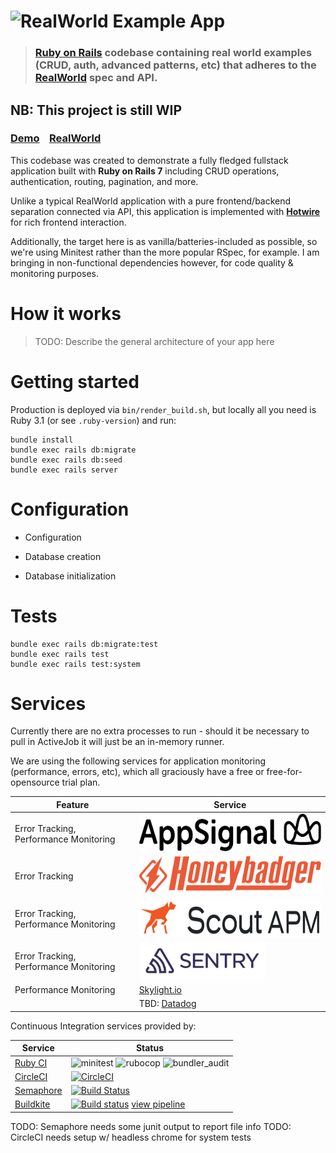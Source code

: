 # ![RealWorld Example App](logo.png)

> ### [Ruby on Rails](https://rubyonrails.org/) codebase containing real world examples (CRUD, auth, advanced patterns, etc) that adheres to the [RealWorld](https://github.com/gothinkster/realworld) spec and API.


## NB: This project is still WIP

### [Demo](https://realworld-rails-with-hotwire.onrender.com)&nbsp;&nbsp;&nbsp;&nbsp;[RealWorld](https://github.com/gothinkster/realworld)

This codebase was created to demonstrate a fully fledged fullstack application built with **Ruby on Rails 7** including CRUD operations, authentication, routing, pagination, and more.

Unlike a typical RealWorld application with a pure frontend/backend separation connected via API, this application is implemented with **[Hotwire](https://hotwired.dev/)** for rich frontend interaction.

Additionally, the target here is as vanilla/batteries-included as possible, so we're using Minitest rather than the more popular RSpec, for example. I am bringing in non-functional dependencies however, for code quality & monitoring purposes.


# How it works

> TODO: Describe the general architecture of your app here

# Getting started

Production is deployed via `bin/render_build.sh`, but locally all you need is Ruby 3.1 (or see `.ruby-version`) and run:

    bundle install
    bundle exec rails db:migrate
    bundle exec rails db:seed
    bundle exec rails server


# Configuration

* Configuration

* Database creation

* Database initialization


# Tests

    bundle exec rails db:migrate:test
    bundle exec rails test
    bundle exec rails test:system


# Services

Currently there are no extra processes to run - should it be necessary to pull in ActiveJob it will just be an in-memory runner.

We are using the following services for application monitoring (performance, errors, etc), which all graciously have a free or free-for-opensource trial plan.

| Feature | Service |
|---|---|
| Error Tracking, Performance Monitoring | [<img height="60px" title="AppSignal" src="https://raw.githubusercontent.com/jamie/realworld-rails-hotwire/main/public/appsignal-logo.svg" />](https://appsignal.com/) |
| Error Tracking                         | [<img height="60px" title="HoneyBadger" src="https://raw.githubusercontent.com/jamie/realworld-rails-hotwire/main/public/honeybadger-logo.svg" />](https://honeybadger.io) |
| Error Tracking, Performance Monitoring | [<img height="60px" title="Scout APM" src="https://raw.githubusercontent.com/jamie/realworld-rails-hotwire/main/public/scoutapm-logo.png" />](https://ter.li/h8k29r) |
| Error Tracking, Performance Monitoring | [<img height="60px" title="Sentry" src="https://raw.githubusercontent.com/jamie/realworld-rails-hotwire/main/public/sentry-logo.png" />](https://sentry.io/) |
| Performance Monitoring | [Skylight.io](https://www.skylight.io/) |
| | TBD: [Datadog](https://www.datadoghq.com/) |

Continuous Integration services provided by:

| Service | Status |
|---|---|
| [Ruby CI](https://ruby.ci/) | ![minitest](https://ruby.ci/badges/a266a09c-6bf7-4c6c-b6b5-e786612e0052/minitest) ![rubocop](https://ruby.ci/badges/a266a09c-6bf7-4c6c-b6b5-e786612e0052/rubocop) ![bundler_audit](https://ruby.ci/badges/a266a09c-6bf7-4c6c-b6b5-e786612e0052/bundler_audit) |
| [CircleCI](https://circleci.com/) | [![CircleCI](https://circleci.com/gh/jamie/realworld-rails-hotwire/tree/main.svg?style=svg)](https://circleci.com/gh/jamie/realworld-rails-hotwire/tree/main) |
| [Semaphore](https://semaphoreci.com/) | [![Build Status](https://tracefunc.semaphoreci.com/badges/realworld-rails-hotwire/branches/master.svg?style=shields)](https://tracefunc.semaphoreci.com/projects/realworld-rails-hotwire) |
| [Buildkite](https://buildkite.com/) | [![Build status](https://badge.buildkite.com/e3de6a64dbb5ce425cd3eca032b5ad03bcabc81c890fb9404b.svg)](https://buildkite.com/tracefunc/realworld-rails-hotwire) [view pipeline](https://buildkite.com/tracefunc/realworld-rails-hotwire) |

TODO: Semaphore needs some junit output to report file info
TODO: CircleCI needs setup w/ headless chrome for system tests
